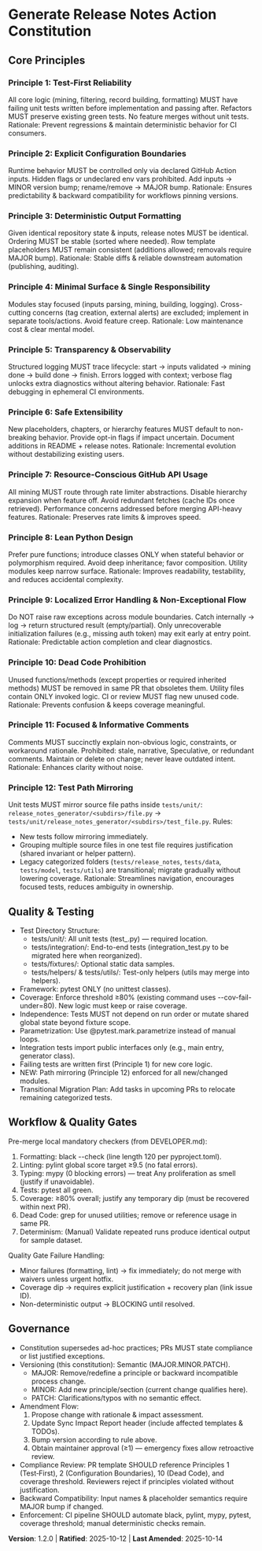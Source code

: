 <!--
Sync Impact Report
Version change: 1.1.0 -> 1.2.0
Modified principles: Added Principle 12 (Test Path Mirroring)
Added sections: Expanded Test Directory Structure rules with mirroring requirement
Removed sections: None
Templates requiring updates: plan-template.md (✅), tasks-template.md (✅), spec-template.md (✅)
Deferred TODOs: Migrate legacy categorized test folders to mirrored paths
-->

# Generate Release Notes Action Constitution

## Core Principles

### Principle 1: Test‑First Reliability
All core logic (mining, filtering, record building, formatting) MUST have failing unit tests written before implementation
and passing after. Refactors MUST preserve existing green tests. No feature merges without unit tests.
Rationale: Prevent regressions & maintain deterministic behavior for CI consumers.

### Principle 2: Explicit Configuration Boundaries
Runtime behavior MUST be controlled only via declared GitHub Action inputs. Hidden flags or undeclared env vars prohibited.
Add inputs → MINOR version bump; rename/remove → MAJOR bump.
Rationale: Ensures predictability & backward compatibility for workflows pinning versions.

### Principle 3: Deterministic Output Formatting
Given identical repository state & inputs, release notes MUST be identical. Ordering MUST be stable (sorted where needed).
Row template placeholders MUST remain consistent (additions allowed; removals require MAJOR bump).
Rationale: Stable diffs & reliable downstream automation (publishing, auditing).

### Principle 4: Minimal Surface & Single Responsibility
Modules stay focused (inputs parsing, mining, building, logging). Cross-cutting concerns (tag creation, external alerts)
are excluded; implement in separate tools/actions. Avoid feature creep.
Rationale: Low maintenance cost & clear mental model.

### Principle 5: Transparency & Observability
Structured logging MUST trace lifecycle: start → inputs validated → mining done → build done → finish. Errors logged with
context; verbose flag unlocks extra diagnostics without altering behavior.
Rationale: Fast debugging in ephemeral CI environments.

### Principle 6: Safe Extensibility
New placeholders, chapters, or hierarchy features MUST default to non-breaking behavior. Provide opt-in flags if impact
uncertain. Document additions in README + release notes.
Rationale: Incremental evolution without destabilizing existing users.

### Principle 7: Resource-Conscious GitHub API Usage
All mining MUST route through rate limiter abstractions. Disable hierarchy expansion when feature off. Avoid redundant
fetches (cache IDs once retrieved). Performance concerns addressed before merging API-heavy features.
Rationale: Preserves rate limits & improves speed.

### Principle 8: Lean Python Design
Prefer pure functions; introduce classes ONLY when stateful behavior or polymorphism required. Avoid deep inheritance;
favor composition. Utility modules keep narrow surface.
Rationale: Improves readability, testability, and reduces accidental complexity.

### Principle 9: Localized Error Handling & Non-Exceptional Flow
Do NOT raise raw exceptions across module boundaries. Catch internally → log → return structured result (empty/partial).
Only unrecoverable initialization failures (e.g., missing auth token) may exit early at entry point.
Rationale: Predictable action completion and clear diagnostics.

### Principle 10: Dead Code Prohibition
Unused functions/methods (except properties or required inherited methods) MUST be removed in same PR that obsoletes them.
Utility files contain ONLY invoked logic. CI or review MUST flag new unused code.
Rationale: Prevents confusion & keeps coverage meaningful.

### Principle 11: Focused & Informative Comments
Comments MUST succinctly explain non-obvious logic, constraints, or workaround rationale. Prohibited: stale, narrative,
Speculative, or redundant comments. Maintain or delete on change; never leave outdated intent.
Rationale: Enhances clarity without noise.

### Principle 12: Test Path Mirroring
Unit tests MUST mirror source file paths inside `tests/unit/`:
`release_notes_generator/<subdirs>/file.py` → `tests/unit/release_notes_generator/<subdirs>/test_file.py`.
Rules:
- New tests follow mirroring immediately.
- Grouping multiple source files in one test file requires justification (shared invariant or helper pattern).
- Legacy categorized folders (`tests/release_notes`, `tests/data`, `tests/model`, `tests/utils`) are transitional; migrate gradually without lowering coverage.
Rationale: Streamlines navigation, encourages focused tests, reduces ambiguity in ownership.

## Quality & Testing

- Test Directory Structure:
  - tests/unit/: All unit tests (test_<module>.py) — required location.
  - tests/integration/: End-to-end tests (integration_test.py to be migrated here when reorganized).
  - tests/fixtures/: Optional static data samples.
  - tests/helpers/ & tests/utils/: Test-only helpers (utils may merge into helpers).
- Framework: pytest ONLY (no unittest classes).
- Coverage: Enforce threshold ≥80% (existing command uses --cov-fail-under=80). New logic must keep or raise coverage.
- Independence: Tests MUST not depend on run order or mutate shared global state beyond fixture scope.
- Parametrization: Use @pytest.mark.parametrize instead of manual loops.
- Integration tests import public interfaces only (e.g., main entry, generator class).
- Failing tests are written first (Principle 1) for new core logic.
- NEW: Path mirroring (Principle 12) enforced for all new/changed modules.
- Transitional Migration Plan: Add tasks in upcoming PRs to relocate remaining categorized tests.

## Workflow & Quality Gates

Pre-merge local mandatory checkers (from DEVELOPER.md):
1. Formatting: black --check (line length 120 per pyproject.toml).
2. Linting: pylint global score target ≥9.5 (no fatal errors).
3. Typing: mypy (0 blocking errors) — treat Any proliferation as smell (justify if unavoidable).
4. Tests: pytest all green.
5. Coverage: ≥80% overall; justify any temporary dip (must be recovered within next PR).
6. Dead Code: grep for unused utilities; remove or reference usage in same PR.
7. Determinism: (Manual) Validate repeated runs produce identical output for sample dataset.

Quality Gate Failure Handling:
- Minor failures (formatting, lint) → fix immediately; do not merge with waivers unless urgent hotfix.
- Coverage dip → requires explicit justification + recovery plan (link issue ID).
- Non-deterministic output → BLOCKING until resolved.

## Governance

- Constitution supersedes ad-hoc practices; PRs MUST state compliance or list justified exceptions.
- Versioning (this constitution): Semantic (MAJOR.MINOR.PATCH).
  - MAJOR: Remove/redefine a principle or backward incompatible process change.
  - MINOR: Add new principle/section (current change qualifies here).
  - PATCH: Clarifications/typos with no semantic effect.
- Amendment Flow:
  1. Propose change with rationale & impact assessment.
  2. Update Sync Impact Report header (include affected templates & TODOs).
  3. Bump version according to rule above.
  4. Obtain maintainer approval (≥1) — emergency fixes allow retroactive review.
- Compliance Review: PR template SHOULD reference Principles 1 (Test‑First), 2 (Configuration Boundaries), 10 (Dead Code),
  and coverage threshold. Reviewers reject if principles violated without justification.
- Backward Compatibility: Input names & placeholder semantics require MAJOR bump if changed.
- Enforcement: CI pipeline SHOULD automate black, pylint, mypy, pytest, coverage threshold; manual deterministic checks remain.

**Version**: 1.2.0 | **Ratified**: 2025-10-12 | **Last Amended**: 2025-10-14
